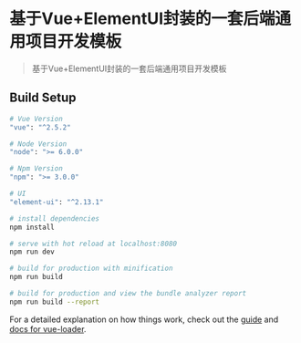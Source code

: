 # 基于Vue+ElementUI封装的一套后端通用项目开发模板

> 基于Vue+ElementUI封装的一套后端通用项目开发模板

## Build Setup

```bash
# Vue Version
"vue": "^2.5.2"

# Node Version
"node": ">= 6.0.0"

# Npm Version
"npm": ">= 3.0.0"

# UI
"element-ui": "^2.13.1"

# install dependencies
npm install

# serve with hot reload at localhost:8080
npm run dev

# build for production with minification
npm run build

# build for production and view the bundle analyzer report
npm run build --report
```

For a detailed explanation on how things work, check out the [guide](http://vuejs-templates.github.io/webpack/) and [docs for vue-loader](http://vuejs.github.io/vue-loader).
